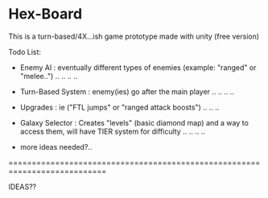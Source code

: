 Hex-Board
=========


This is a turn-based/4X...ish game prototype made with unity (free version)


Todo List:
 	
- Enemy AI : 
 	eventually different types of enemies (example: "ranged" or "melee..")
 	..
 	..
 	..
 	..
 	 		
- Turn-Based System : 
 	 enemy(ies) go after the main player
 	 ..
 	 ..
 	 ..
 	 ..
 	 		
- Upgrades : 
  	ie ("FTL jumps" or "ranged attack boosts")
 	..
  	..
  	..
 	 		
- Galaxy Selector : 
	Creates "levels" (basic diamond map) and a way to access them, will have TIER system for difficulty
 	 ..
 	 ..
 	 ..
 	 ..
 	 		
- more ideas needed?..

===========================================================================
 	 
IDEAS??
 	 
 	 
 	 	
 	 
 	 
 	  
 
 	
